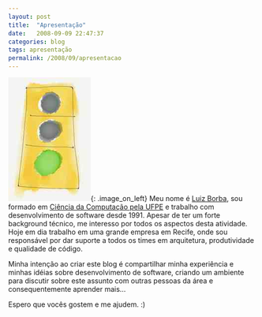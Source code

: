 ```yaml
---
layout: post
title:  "Apresentação"
date:   2008-09-09 22:47:37
categories: blog
tags: apresentação
permalink: /2008/09/apresentacao
---
```


![Sinal Verde](/assets/semaforo.jpg){: .image_on_left} Meu nome é [Luiz Borba][personal-linkedin], sou formado em [Ciência da Computação pela UFPE][cin] e trabalho com desenvolvimento de software desde 1991. Apesar de ter um forte background técnico, me interesso por todos os aspectos desta atividade. Hoje em dia trabalho em uma grande empresa em Recife, onde sou responsável por dar suporte a todos os times em arquitetura, produtividade e qualidade de código.

Minha intenção ao criar este blog é compartilhar minha experiência e minhas idéias sobre desenvolvimento de software, criando um ambiente para discutir sobre este assunto com outras pessoas da área e consequentemente aprender mais…

Espero que vocês gostem e me ajudem. :)

[personal-linkedin]: https://br.linkedin.com/in/lborba
[cin]: http://cin.ufpe.br
